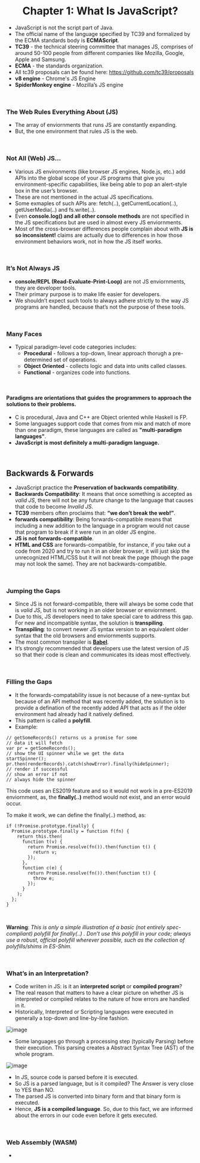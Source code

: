 <h1 align="center">Chapter 1: What Is JavaScript?</h1>

- JavaScript is not the script part of Java.
- The official name of the language specified by TC39 and formalized by the ECMA standards body is **ECMAScript**.
- **TC39** - the technical steering committee that manages JS, comprises of around 50-100 people from different companies like Mozilla, Google, Apple and Samsung.
- **ECMA** - the standards organization.
- All tc39 proposals can be found here: https://github.com/tc39/proposals
- **v8 engine** - Chrome's JS Engine
- **SpiderMonkey engine** - Mozilla’s JS engine

<br/>

### The Web Rules Everything About (JS)

- The array of enviornments that runs JS are constantly expanding.
- But, the one environment that rules JS is the web.

<br/>

### Not All (Web) JS...

- Various JS environments (like browser JS engines, Node.js, etc.) add APIs into the global scope of your JS programs that give you environment-specific capabilities, like being able to pop an alert-style box in the user’s browser.
- These are not mentioned in the actual JS specifications.
- Some exmaples of such APIs are: fetch(..), getCurrentLocation(..), getUserMedia(..) and fs.write(..).
- Even **console.log() and all other console methods** are not specified in the JS specifications but are used in almost every JS enviornments.
- Most of the cross-browser differences people complain about with **JS is so inconsistent!** claims are actually due to differences in how those environment behaviors work, not in how the JS itself works.

<br/>

### It’s Not Always JS

- **console/REPL (Read-Evaluate-Print-Loop)** are not JS enviornments, they are developer tools.
- Their primary purpose is to make life easier for developers.
- We shouldn’t expect such tools to always adhere strictly to the way JS programs are handled, because that’s not the purpose of these tools.

<br/>

### Many Faces

- Typical paradigm-level code categories includes:
  - **Procedural** - follows a top-down, linear approach thorugh a pre-determined set of operations.
  - **Object Oriented** - collects logic and data into units called classes.
  - **Functional** - organizes code into functions.

<br/>

#### Paradigms are orientations that guides the programmers to approach the solutions to their problems.
- C is procedural, Java and C++ are Object oriented while Haskell is FP.
- Some languages support code that comes from mix and match of more than one paradigm, these languages are called as **"multi-paradigm languages"**.
- **JavaScript is most definitely a multi-paradigm language.**

<br/>

## Backwards & Forwards

- JavaScript practice the **Preservation of backwards compatibility**.
- **Backwards Compatibility**: It means that once something is accepted as *valid JS*, there will not be any future change to the language that causes that code to become *Invalid JS*.
- **TC39** members often proclaims that: **“we don’t break the web!”**.
- **forwards compatibility**: Being forwards-compatible means that including a new addition to the language in a program would not cause that program to break if it were run in an older JS engine.
- **JS is not forwards-compatible**.
- **HTML and CSS** are forwards-compatible, for instance, if you take out a code from 2020 and try to run it in an older browser, it will just skip the unrecognized HTML/CSS but it will not break the page (though the page may not look the same). They are not backwards-compatible.

<br/>

### Jumping the Gaps

- Since JS is not forward-compatible, there will always be some code that is *valid JS*, but is not working in an older browser or enviornment.
- Due to this, JS developers need to take special care to address this gap. For new and incompatible syntax, the solution is **transpiling**.
- **Transpiling**: to convert newer JS syntax version to an equivalent older syntax that the old browsers and enviornments supports.
- The most common transpiler is **[Babel](https://babeljs.io/)**.
- It’s strongly recommended that developers use the latest version of JS so that their code is clean and communicates its ideas most effectively.

<br/>

### Filling the Gaps

- It the forwards-compatability issue is not because of a new-syntax but because of an API method that was recently added, the solution is to provide a defination of the recently added API that acts as if the older environment had already had it natively defined.
- This pattern is called a **polyfill**.
- Example:

```
// getSomeRecords() returns us a promise for some
// data it will fetch
var pr = getSomeRecords();
// show the UI spinner while we get the data
startSpinner();
pr.then(renderRecords).catch(showError).finally(hideSpinner);
// render if successful
// show an error if not
// always hide the spinner
```
This code uses an ES2019 feature and so it would not work in a pre-ES2019 enviornment, as, the **finally(..)** method would not exist, and an error would occur.

To make it work, we can define the finally(..) method, as:

```
if (!Promise.prototype.finally) {
  Promise.prototype.finally = function f(fn) {
    return this.then(
      function t(v) {
        return Promise.resolve(fn()).then(function t() {
          return v;
        });
      },
      function c(e) {
        return Promise.resolve(fn()).then(function t() {
          throw e;
        });
      }
    );
  };
}
```
<br/>

**Warning**: *This is only a simple illustration of a basic (not entirely spec-compliant) polyfill for finally(..) . Don’t use this polyfill in your code; always use a robust, official polyfill wherever possible, such as the collection of polyfills/shims in ES-Shim.*

<br/>

### What’s in an Interpretation?

- Code wriiten in JS: is it an **interpreted script** or **compiled program**?
- The real reason that matters to have a clear picture on whether JS is interpreted or compiled relates to the nature of how errors are handled in it.
- Historically, Interpreted or Scripting languages were executed in generally a top-down and line-by-line fashion.

![image](https://user-images.githubusercontent.com/42200276/99537054-2fb18980-29d1-11eb-8825-1c46b838ab9a.png)

- Some languages go through a processing step (typically Parsing) before their execution. This parsing creates a Abstract Syntax Tree (AST) of the whole program.

![image](https://user-images.githubusercontent.com/42200276/99537130-4821a400-29d1-11eb-8b80-44fe10a25042.png)

- In JS, source code is parsed before it is executed.
- So JS is a parsed language, but is it compiled? The Answer is very close to YES than NO.
- The parsed JS is converted into binary form and that binary form is executed.
- Hence, **JS is a compiled language**. So, due to this fact, we are informed about the errors in our code even before it gets executed.

<br/>

### Web Assembly (WASM)

- 
























